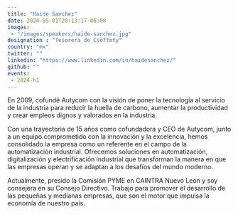 ```yaml
---
title: "Haide Sanchez"
date: 2024-05-01T20:13:17-06:00
images: 
 - "/images/speakers/haide-sanchez.jpg"
designation : "Tesorera de Csoftmty"
country: "mx"
twitter: ""
linkedin: "https://www.linkedin.com/in/haidesanchez/"
github: ""
events: 
 - 2024-h1
---
```


En 2009, cofundé Autycom con la visión de poner la tecnología al servicio de la industria para reducir la huella de carbono, aumentar la productividad y crear empleos dignos y valorados en la industria. 

Con una trayectoria de 15 años como cofundadora y CEO de Autycom, junto a un equipo comprometido con la innovación y la excelencia, hemos consolidado la empresa como un referente en el campo de la automatización industrial. Ofrecemos soluciones en automatización, digitalización y electrificación industrial que transforman la manera en que las empresas operan y se adaptan a los desafíos del mundo moderno.

Actualmente, presido la Comisión PYME en CAINTRA Nuevo León y soy consejera en su Consejo Directivo. Trabajo para promover el desarrollo de las pequeñas y medianas empresas, que son el motor que impulsa la economía de nuestro país.